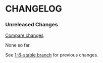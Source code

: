 # CHANGELOG

### Unreleased Changes

[Compare changes](https://github.com/codevise/pageflow-embedded-video/compare/1-6-stable...master)

None so far.

See
[1-6-stable branch](https://github.com/codevise/pageflow-embedded-video/blob/1-6-stable/CHANGELOG.md)
for previous changes.
